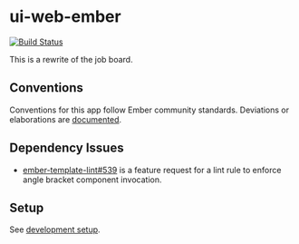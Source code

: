 # ui-web-ember

[![Build Status](https://travis-ci.com/flashrecruit/api.svg?token=yxSFigGqvSzqF1Az8sQc&branch=master)](https://travis-ci.com/flashrecruit/api)

This is a rewrite of the job board.

## Conventions

Conventions for this app follow Ember community standards. Deviations or elaborations are [documented](./docs/conventions).

## Dependency Issues

- [ember-template-lint#539](https://github.com/ember-template-lint/ember-template-lint/issues/539) is a feature request for a lint rule to enforce angle bracket component invocation.

## Setup

See [development setup](./docs/dev-setup.md).
